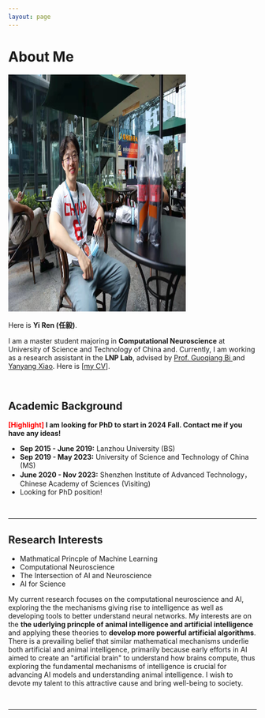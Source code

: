 ```yaml
---
layout: page
---
```


# About Me

<img src="/images/index_intro.jpg" class="floatpic" width="360" height="480">

Here is **Yi Ren (任毅)**.

I am a master student majoring in **Computational Neuroscience** at University of Science and Technology of China and. Currently, I am working as a research assistant in the **LNP Lab**, advised by [Prof. Guoqiang Bi ](https://scholar.google.com/citations?user=CPFlBLoAAAAJ&hl=zh-CN)and [Yanyang Xiao](https://www.researchgate.net/profile/Yanyang-Xiao). Here is [[my CV](https://caihanlin.com/file/CV-HanlinCAI.pdf)].

<br>

## Academic Background

**<font color='red'>[Highlight]</font> I am looking for PhD to start in 2024 Fall. Contact me if you have any ideas!**

- **Sep 2015 - June 2019:** Lanzhou University (BS)
- **Sep 2019 - May 2023:** University of Science and Technology of China (MS)
- **June 2020 - Nov 2023:** Shenzhen Institute of Advanced Technology，Chinese Academy of Sciences (Visiting)
- Looking for PhD position!

<br>

---

## Research Interests

- Mathmatical Princple of Machine Learning
- Computational Neuroscience
- The Intersection of AI and Neuroscience
- AI for Science

My current research focuses on the computational neuroscience and AI,  exploring the the mechanisms giving rise to intelligence as well as developing tools to better understand neural networks. My interests are on the **the uderlying princple of animal intelligence and artificial intelligence** and applying these theories to **develop more powerful artificial  algorithms**.  There is a prevailing belief that similar mathematical mechanisms underlie both artificial and animal intelligence, primarily because early efforts in AI aimed to create an "artificial brain" to understand how brains compute, thus exploring the fundamental mechanisms of intelligence is crucial for advancing AI models and understanding animal intelligence. I wish to devote my talent to this attractive cause and bring well-being to society. 


<br>

---
